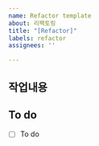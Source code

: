```yaml
---
name: Refactor template
about: 리팩토링
title: "[Refactor]"
labels: refactor
assignees: ''

---
```


## 작업내용

## To do
- [ ] To do
